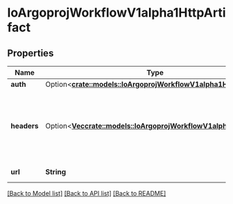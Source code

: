 # IoArgoprojWorkflowV1alpha1HttpArtifact

## Properties

Name | Type | Description | Notes
------------ | ------------- | ------------- | -------------
**auth** | Option<[**crate::models::IoArgoprojWorkflowV1alpha1HttpAuth**](io.argoproj.workflow.v1alpha1.HTTPAuth.md)> |  | [optional]
**headers** | Option<[**Vec<crate::models::IoArgoprojWorkflowV1alpha1Header>**](io.argoproj.workflow.v1alpha1.Header.md)> | Headers are an optional list of headers to send with HTTP requests for artifacts | [optional]
**url** | **String** | URL of the artifact | 

[[Back to Model list]](../README.md#documentation-for-models) [[Back to API list]](../README.md#documentation-for-api-endpoints) [[Back to README]](../README.md)


